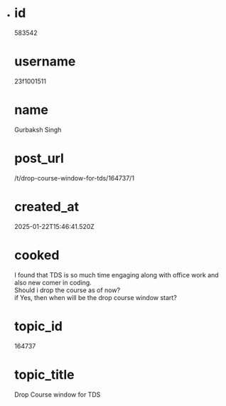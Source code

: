 - # id
  
  583542
  
  # username
  
  23f1001511
  
  # name
  
  Gurbaksh Singh
  
  # post_url
  
  /t/drop-course-window-for-tds/164737/1
  
  # created_at
  
  2025-01-22T15:46:41.520Z
  
  # cooked
  
  <p>I found that TDS is so much time engaging along with office work and also new comer in coding.<br>
  Should i drop the course as of now?<br>
  if Yes, then when will be the drop course window start?</p>
  
  # topic_id
  
  164737
  
  # topic_title
  
  Drop Course window for TDS
